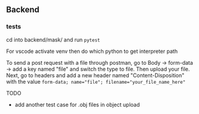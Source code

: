 ## Backend
### tests
cd into backend/mask/ and run `pytest`

For vscode activate venv then do which python to get interpreter path

To send a post request with a file through postman, go to Body -> form-data -> add a key named "file" and switch the type to file.
Then upload your file. Next, go to headers and add a new header named "Content-Disposition" with the value
`form-data; name="file"; filename="your_file_name_here"`

TODO
- add another test case for .obj files in object upload